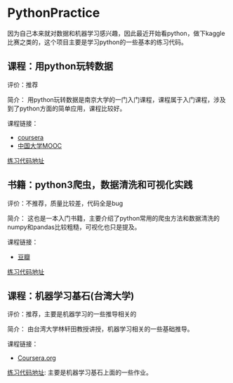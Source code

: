 # PythonPractice

因为自己本来就对数据和机器学习感兴趣，因此最近开始看python，做下kaggle比赛之类的，这个项目主要是学习python的一些基本的练习代码。

## 课程：用python玩转数据

评价：推荐

简介：
    用python玩转数据是南京大学的一门入门课程，课程属于入门课程，涉及到了python方面的简单应用，课程比较好。

课程链接：

- [coursera](https://www.coursera.org/learn/hipython/home/welcome)
- [中国大学MOOC](https://www.icourse163.org/course/NJU-1001571005)

[练习代码地址](https://github.com/oneWalker/PythonPractice/tree/master/DataProcessinginPython)

## 书籍：python3爬虫，数据清洗和可视化实践

评价：不推荐，质量比较差，代码全是bug

简介：
    这也是一本入门书籍，主要介绍了python常用的爬虫方法和数据清洗的numpy和pandas比较粗糙，可视化也只是提及。

课程链接：

- [豆瓣](https://book.douban.com/subject/30190201/)

[练习代码地址](https://github.com/oneWalker/PythonPractice/tree/master/Python3ScrapyDataVisualize)

## 课程：机器学习基石(台湾大学)

评价：推荐，主要是机器学习的一些推导相关的

简介：
    由台湾大学林轩田教授讲授，机器学习相关的一些基础推导。

课程链接：

- [Coursera.org]()

[练习代码地址](https://github.com/oneWalker/PythonPractice/tree/master/MLFoundations):
    主要是机器学习基石上面的一些作业。